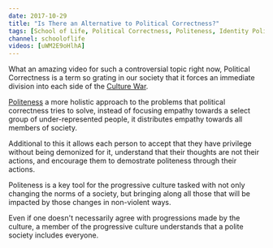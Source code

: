 ```yaml
---
date: 2017-10-29
title: "Is There an Alternative to Political Correctness?"
tags: [School of Life, Political Correctness, Politeness, Identity Politics, Culture War, Philosophy]
channel: schooloflife
videos: [uWM2E9oHlhA]
---
```


What an amazing video for such a controversial topic right now, Political Correctness is a term so grating in our society that it forces an immediate division into each side of the [Culture War](/tags/culture-war).

[Politeness](/tags/politeness) a more holistic approach to the problems that political correctness tries to solve, instead of focusing empathy towards a select group of under-represented people, it distributes empathy towards all members of society.

Additional to this it allows each person to accept that they have privilege without being demonized for it, understand that their thoughts are not their actions, and encourage them to demostrate politeness through their actions.

Politeness is a key tool for the progressive culture tasked with not only changing the norms of a society, but bringing along all those that will be impacted by those changes in non-violent ways.

Even if one doesn't necessarily agree with progressions made by the culture, a member of the progressive culture understands that a polite society includes everyone.
